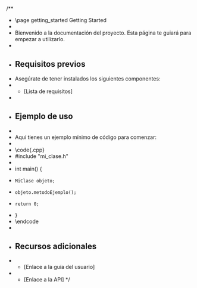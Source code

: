 /**
 * \page getting_started Getting Started
 *
 * Bienvenido a la documentación del proyecto. Esta página te guiará para empezar a utilizarlo.
 *
 * ## Requisitos previos
 * Asegúrate de tener instalados los siguientes componentes:
 * - [Lista de requisitos]
 *
 * ## Ejemplo de uso
 *
 * Aquí tienes un ejemplo mínimo de código para comenzar:
 *
 * \code{.cpp}
 * #include "mi_clase.h"
 *
 * int main() {
 *     MiClase objeto;
 *     objeto.metodoEjemplo();
 *     return 0;
 * }
 * \endcode
 *
 * ## Recursos adicionales
 * - [Enlace a la guía del usuario]
 * - [Enlace a la API]
 */
